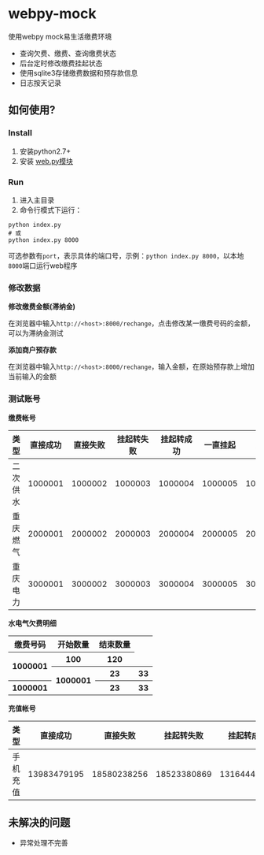 webpy-mock
==========

使用webpy mock易生活缴费环境

- 查询欠费、缴费、查询缴费状态
- 后台定时修改缴费挂起状态
- 使用sqlite3存储缴费数据和预存款信息
- 日志按天记录


## **如何使用?**

### **Install**
1. 安装python2.7+
2. 安装 [web.py模块](http://webpy.org/static/web.py-0.37.tar.gz)

### **Run**
1. 进入主目录
2. 命令行模式下运行：
```shell
python index.py
# 或
python index.py 8000
```
可选参数有`port`，表示具体的端口号，示例：`python index.py 8000`，以本地`8000`端口运行web程序

### **修改数据**
**修改缴费金额(滞纳金)**

在浏览器中输入`http://<host>:8000/rechange`，点击修改某一缴费号码的金额，可以为滞纳金测试


**添加商户预存款**

在浏览器中输入`http://<host>:8000/rechange`，输入金额，在原始预存款上增加当前输入的金额

### **测试账号**
**缴费帐号**

| 类型    | 直接成功   | 直接失败  | 挂起转失败 | 挂起转成功 | 一直挂起 | 异常 | 没有欠费信息|
|---------|:---------:|:-------:|:--------:|:--------:|:-------:|:-----:|:-------:|
| 二次供水 | 1000001 | 1000002 | 1000003 | 1000004 | 1000005 | 1000006 | 1000008 |
| 重庆燃气 | 2000001 | 2000002 | 2000003 | 2000004 | 2000005 | 2000006 | 2000008 |
| 重庆电力 | 3000001 | 3000002 | 3000003 | 3000004 | 3000005 | 3000006 | 3000008 |

**水电气欠费明细**
<table>
    <tr>
        <th>缴费号码</th>
        <th>开始数量</th>
        <th>结束数量</th>
    </tr>
    <tr>
        <th rowspan="2">1000001</th>
        <th>100</th>
        <th>120</th>
    </tr>
    <tr>
        <th rowspan="2">1000001</th>
        <th>23</th>
        <th>33</th>
    </tr>
    <tr>
        <th rowspan="2">1000001</th>
        <th>23</th>
        <th>33</th>
    </tr></table>


**充值帐号**

| 类型     | 直接成功     | 直接失败     | 挂起转失败    | 挂起转成功    | 一直挂起   |
| ------- | :------:    | :------:    | :------:    | :------:    | :------:  |
| 手机充值 | 13983479195 | 18580238256 | 18523380869 | 13164449448 | 15102355288 |


## **未解决的问题**
+ 异常处理不完善
